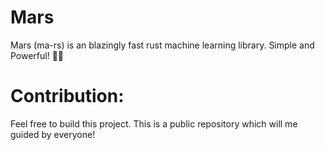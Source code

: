 # Mars
Mars (ma-rs) is an blazingly fast rust machine learning library. Simple and Powerful! 🦀🚀
# Contribution:
  Feel free to build this project. This is a public repository which will me guided by everyone!
